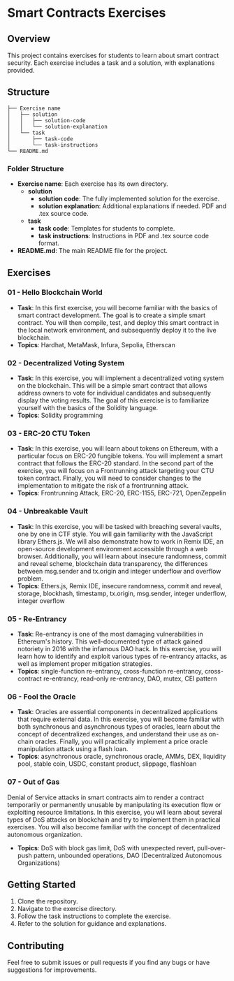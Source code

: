 # Smart Contracts Exercises

## Overview

This project contains exercises for students to learn about smart contract security. Each exercise includes a task and a solution, with explanations provided.

## Structure

```
├── Exercise name
│   ├── solution
│   │   ├── solution-code
│   │   └── solution-explanation
│   └── task
│       ├── task-code
│       └── task-instructions
└── README.md
```

### Folder Structure

- **Exercise name**: Each exercise has its own directory.
    - **solution**
        - **solution code**: The fully implemented solution for the exercise.
        - **solution explanation**: Additional explanations if needed. PDF and .tex source code.
    - **task**
        - **task code**: Templates for students to complete.
        - **task instructions**: Instructions in PDF and .tex source code format.
- **README.md**: The main README file for the project.

## Exercises

### 01 - Hello Blockchain World
- **Task**: In this first exercise, you will become familiar with the basics of smart contract development. The goal is to create a simple smart contract. You will then compile, test, and deploy this smart contract in the local network environment, and subsequently deploy it to the live blockchain.
- **Topics**: Hardhat, MetaMask, Infura, Sepolia, Etherscan

### 02 - Decentralized Voting System
- **Task**: In this exercise, you will implement a decentralized voting system on the blockchain. This will be a simple smart contract that allows address owners to vote for individual candidates and subsequently display the voting results. The goal of this exercise is to familiarize yourself with the basics of the Solidity language.
- **Topics**: Solidity programming

### 03 - ERC-20 CTU Token
- **Task**: In this exercise, you will learn about tokens on Ethereum, with a particular focus on ERC-20 fungible tokens. You will implement a smart contract that follows the ERC-20 standard. In the second part of the exercise, you will focus on a Frontrunning attack targeting your CTU token contract. Finally, you will need to consider changes to the implementation to mitigate the risk of a frontrunning attack.
- **Topics**: Frontrunning Attack, ERC-20, ERC-1155, ERC-721, OpenZeppelin

### 04 - Unbreakable Vault
- **Task**: In this exercise, you will be tasked with breaching several vaults, one by one in CTF style. You will gain familiarity with the JavaScript library Ethers.js. We will also demonstrate how to work in Remix IDE, an open-source development environment accessible through a web browser. Additionally, you will learn about insecure randomness, commit and reveal scheme, blockchain data transparency, the differences between msg.sender and tx.origin and integer underflow and overflow problem.
- **Topics**: Ethers.js, Remix IDE, insecure randomness, commit and reveal, storage, blockhash, timestamp, tx.origin, msg.sender, integer underflow, integer overflow

### 05 - Re-Entrancy
- **Task**: Re-entrancy is one of the most damaging vulnerabilities in Ethereum's history. This well-documented type of attack gained notoriety in 2016 with the infamous DAO hack. In this exercise, you will learn how to identify and exploit various types of re-entrancy attacks, as well as implement proper mitigation strategies.
- **Topics**: single-function re-entrancy, cross-function re-entrancy, cross-contract re-entrancy, read-only re-entrancy, DAO, mutex, CEI pattern

### 06 - Fool the Oracle
- **Task**: Oracles are essential components in decentralized applications that require external data. In this exercise, you will become familiar with both synchronous and asynchronous types of oracles, learn about the concept of decentralized exchanges, and understand their use as on-chain oracles. Finally, you will practically implement a price oracle manipulation attack using a flash loan.
- **Topics**: asynchronous oracle, synchronous oracle, AMMs, DEX, liquidity pool, stable coin, USDC, constant product, slippage, flashloan

### 07 - Out of Gas
Denial of Service attacks in smart contracts aim to render a contract temporarily or permanently unusable by manipulating its execution flow or exploiting resource limitations. In this exercise, you will learn about several types of DoS attacks on blockchain and try to implement them in practical exercises. You will also become familiar with the concept of decentralized autonomous organization.
- **Topics**: DoS with block gas limit, DoS with unexpected revert, pull-over-push pattern, unbounded operations, DAO (Decentralized Autonomous Organizations)

## Getting Started

1. Clone the repository.
2. Navigate to the exercise directory.
3. Follow the task instructions to complete the exercise.
4. Refer to the solution for guidance and explanations.

## Contributing

Feel free to submit issues or pull requests if you find any bugs or have suggestions for improvements.